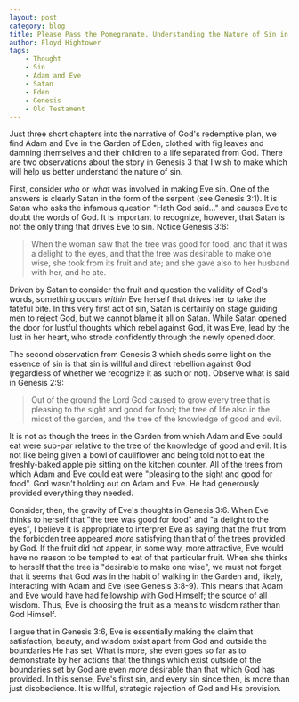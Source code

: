 ```yaml
---
layout: post
category: blog
title: Please Pass the Pomegranate. Understanding the Nature of Sin in Genesis 3.
author: Floyd Hightower
tags:
    - Thought
    - Sin
    - Adam and Eve
    - Satan
    - Eden
    - Genesis
    - Old Testament
---
```


Just three short chapters into the narrative of God's redemptive plan, we find Adam and Eve in the Garden of Eden, clothed with fig leaves and damning themselves and their children to a life separated from God. There are two observations about the story in Genesis 3 that I wish to make which will help us better understand the nature of sin.

First, consider *who* or *what* was involved in making Eve sin. One of the answers is clearly Satan in the form of the serpent (see Genesis 3:1). It is Satan who asks the infamous question "Hath God said..." and causes Eve to doubt the words of God. It is important to recognize, however, that Satan is not the only thing that drives Eve to sin. Notice Genesis 3:6:

> When the woman saw that the tree was good for food, and that it was a delight to the eyes, and that the tree was desirable to make one wise, she took from its fruit and ate; and she gave also to her husband with her, and he ate.

Driven by Satan to consider the fruit and question the validity of God's words, something occurs *within* Eve herself that drives her to take the fateful bite. In this very first act of sin, Satan is certainly on stage guiding men to reject God, but we cannot blame it all on Satan. While Satan opened the door for lustful thoughts which rebel against God, it was Eve, lead by the lust in her heart, who strode confidently through the newly opened door.

The second observation from Genesis 3 which sheds some light on the essence of sin is that sin is willful and direct rebellion against God (regardless of whether we recognize it as such or not). Observe what is said in Genesis 2:9:

> Out of the ground the Lord God caused to grow every tree that is pleasing to the sight and good for food; the tree of life also in the midst of the garden, and the tree of the knowledge of good and evil.

It is not as though the trees in the Garden from which Adam and Eve could eat were sub-par relative to the tree of the knowledge of good and evil. It is not like being given a bowl of cauliflower and being told not to eat the freshly-baked apple pie sitting on the kitchen counter. All of the trees from which Adam and Eve could eat were "pleasing to the sight and good for food". God wasn't holding out on Adam and Eve. He had generously provided everything they needed.

Consider, then, the gravity of Eve's thoughts in Genesis 3:6. When Eve thinks to herself that "the tree was good for food" and "a delight to the eyes", I believe it is appropriate to interpret Eve as saying that the fruit from the forbidden tree appeared *more* satisfying than that of the trees provided by God. If the fruit did not appear, in some way, more attractive, Eve would have no reason to be tempted to eat of that particular fruit. When she thinks to herself that the tree is "desirable to make one wise", we must not forget that it seems that God was in the habit of walking in the Garden and, likely, interacting with Adam and Eve (see Genesis 3:8-9). This means that Adam and Eve would have had fellowship with God Himself; the source of all wisdom. Thus, Eve is choosing the fruit as a means to wisdom rather than God Himself.

I argue that in Genesis 3:6, Eve is essentially making the claim that satisfaction, beauty, and wisdom exist apart from God and outside the boundaries He has set. What is more, she even goes so far as to demonstrate by her actions that the things which exist outside of the boundaries set by God are even *more* desirable than that which God has provided. In this sense, Eve's first sin, and every sin since then, is more than just disobedience. It is willful, strategic rejection of God and His provision.
